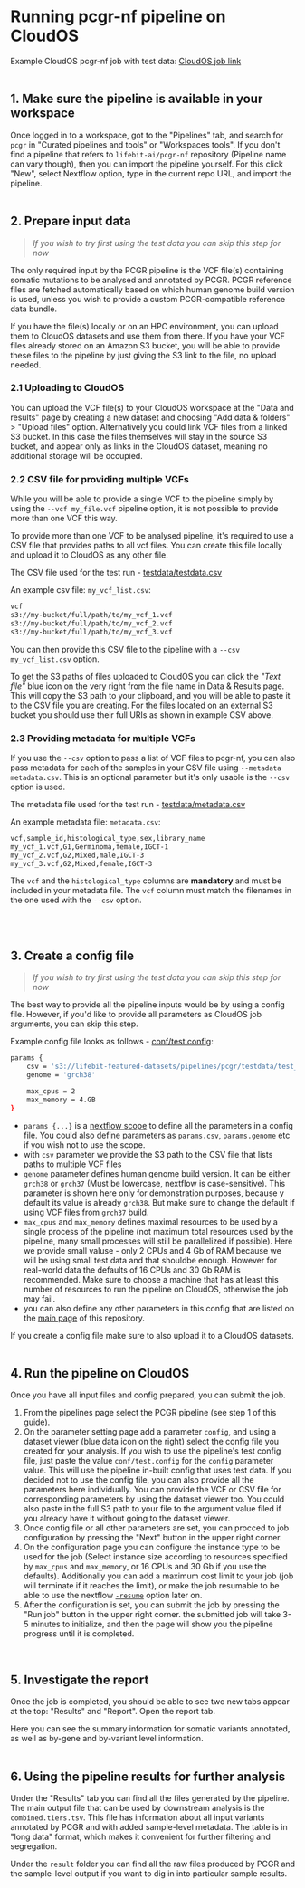 # Running pcgr-nf pipeline on CloudOS

Example CloudOS pcgr-nf job with test data: [CloudOS job link](https://cloudos.lifebit.ai/public/jobs/611a2c927db707019a066cbf)
<br>
<br>

## 1. Make sure the pipeline is available in your workspace

Once logged in to a workspace, got to the "Pipelines" tab, and search for `pcgr` in "Curated pipelines and tools" or "Workspaces tools". If you don't find a pipeline that refers to `lifebit-ai/pcgr-nf` repository (Pipeline name can vary though), then you can import the pipeline yourself. For this click "New", select Nextflow option, type in the current repo URL, and import the pipeline.
<br>
<br>

## 2. Prepare input data

> *If you wish to try first using the test data you can skip this step for now*

The only required input by the PCGR pipeline is the VCF file(s) containing somatic mutations to be analysed and annotated by PCGR. PCGR reference files are fetched automatically based on which human genome build version is used, unless you wish to provide a custom PCGR-compatible reference data bundle.

If you have the file(s) locally or on an HPC environment, you can upload them to CloudOS datasets and use them from there. If you have your VCF files already stored on an Amazon S3 bucket, you will be able to provide these files to the pipeline by just giving the S3 link to the file, no upload needed.

### 2.1 Uploading to CloudOS

You can upload the VCF file(s) to your CloudOS workspace at the "Data and results" page by creating a new dataset and choosing "Add data & folders" > "Upload files" option. Alternatively you could link VCF files from a linked S3 bucket. In this case the files themselves will stay in the source S3 bucket, and appear only as links in the CloudOS dataset, meaning no additional storage will be occupied.

### 2.2 CSV file for providing multiple VCFs

While you will be able to provide a single VCF to the pipeline simply by using the `--vcf my_file.vcf` pipeline option, it is not possible to provide more than one VCF this way.

To provide more than one VCF to be analysed pipeline, it's required to use a CSV file that provides paths to all vcf files. You can create this file locally and upload it to CloudOS as any other file.

The CSV file used for the test run - [testdata/testdata.csv](https://github.com/lifebit-ai/pcgr-nf/blob/dev/testdata/testdata.csv)

An example csv file:
`my_vcf_list.csv`:

``` bash
vcf
s3://my-bucket/full/path/to/my_vcf_1.vcf
s3://my-bucket/full/path/to/my_vcf_2.vcf
s3://my-bucket/full/path/to/my_vcf_3.vcf
```

You can then provide this CSV file to the pipeline with a `--csv my_vcf_list.csv` option.

To get the S3 paths of files uploaded to CloudOS you can click the *"Text file"* blue icon on the very right from the file name in Data & Results page. This will copy the S3 path to your clipboard, and you will be able to paste it to the CSV file you are creating. For the files located on an external S3 bucket you should use their full URIs as shown in example CSV above.

### 2.3 Providing metadata for multiple VCFs

If you use the `--csv` option to pass a list of VCF files to pcgr-nf, you can also pass metadata for each of the samples in your CSV file using `--metadata metadata.csv`. This is an optional parameter but it's only usable is the `--csv` option is used.

The metadata file used for the test run - [testdata/metadata.csv](https://github.com/lifebit-ai/pcgr-nf/blob/dev/testdata/metadata.csv)

An example metadata file:
`metadata.csv`:

``` bash
vcf,sample_id,histological_type,sex,library_name
my_vcf_1.vcf,G1,Germinoma,female,IGCT-1
my_vcf_2.vcf,G2,Mixed,male,IGCT-3
my_vcf_3.vcf,G2,Mixed,female,IGCT-3
```

The `vcf` and the `histological_type` columns are **mandatory** and must be included in your metadata file. The `vcf` column must match the filenames in the one used with the `--csv` option.

<br>
<br>

## 3. Create a config file

> *If you wish to try first using the test data you can skip this step for now*

The best way to provide all the pipeline inputs would be by using a config file. However, if you'd like to provide all parameters as CloudOS job arguments, you can skip this step.

Example config file looks as follows - [conf/test.config](https://github.com/lifebit-ai/pcgr-nf/blob/upd-test-and-docs/conf/test.config):

``` bash
params {
    csv = 's3://lifebit-featured-datasets/pipelines/pcgr/testdata/test_1/testdata.csv'
    genome = 'grch38'

    max_cpus = 2
    max_memory = 4.GB
}
```

- `params {...}` is a [nextflow scope](https://www.nextflow.io/docs/latest/config.html#scope-params) to define all the parameters in a config file. You could also define parameters as `params.csv`, `params.genome` etc if you wish not to use the scope.
- with `csv` parameter we provide the S3 path to the CSV file that lists paths to multiple VCF files
- `genome` parameter defines human genome build version. It can be either `grch38` or `grch37` (Must be lowercase, nextflow is case-sensitive). This parameter is shown here only for demonstration purposes, because y default its value is already `grch38`. But make sure to change the default if using VCF files from `grch37` build.
- `max_cpus` and `max_memory` defines maximal resources to be used by a single process of the pipeline (not maximum total resources used by the pipeline, many small processes will still be parallelized if possible). Here we provide small valuse - only 2 CPUs and 4 Gb of RAM because we will be using small test data and that shouldbe enough. However for real-world data the defaults of 16 CPUs and 30 Gb RAM is recommended. Make sure to choose a machine that has at least this number of resources to run the pipeline on CloudOS, otherwise the job may fail.
- you can also define any other parameters in this config that are listed on the [main page](https://github.com/lifebit-ai/pcgr-nf) of this repository.

If you create a config file make sure to also upload it to a CloudOS datasets.
<br>
<br>

## 4. Run the pipeline on CloudOS

Once you have all input files and config prepared, you can submit the job.

1. From the pipelines page select the PCGR pipeline (see step 1 of this guide).
2. On the parameter setting page add a parameter `config`, and using a dataset viewer (blue data icon on the right) select the config file you created for your analysis. If you wish to use the pipeline's test config file, just paste the value `conf/test.config` for the `config` parameter value. This will use the pipeline in-built config that uses test data. If you decided not to use the config file, you can also provide all the parameters here individually. You can provide the VCF or CSV file for corresponding parameters by using the dataset viewer too. You could also paste in the full S3 path to your file to the argument value filed if you already have it without going to the dataset viewer.
3. Once config file or all other parameters are set, you can procced to job configuration by pressing the "Next" button in the upper right corner.
4. On the configuration page you can configure the instance type to be used for the job (Select instance size according to resources specified by `max_cpus` and `max_memory`, or 16 CPUs and 30 Gb if you use the defaults). Additionally you can add a maximum cost limit to your job (job will terminate if it reaches the limit), or make the job resumable to be able to use the nextflow [`-resume`](https://www.nextflow.io/docs/latest/cli.html?highlight=resume) option later on.
5. After the configuration is set, you can submit the job by pressing the "Run job" button in the upper right corner. the submitted job will take 3-5 minutes to initialize, and then the page will show you the pipeline progress until it is completed.
<br>


## 5. Investigate the report

Once the job is completed, you should be able to see two new tabs appear at the top: "Results" and "Report". Open the report tab.

Here you can see the summary information for somatic variants annotated, as well as by-gene and by-variant level information.
<br>
<br>

## 6. Using the pipeline results for further analysis

Under the "Results" tab you can find all the files generated by the pipeline. The main output file that can be used by downstream analysis is the `combined.tiers.tsv`. This file has information about all input variants annotated by PCGR and with added sample-level metadata. The table is in "long data" format, which makes it convenient for further filtering and segregation.

Under the `result` folder you can find all the raw files produced by PCGR and the sample-level output if you want to dig in into particular sample results.
